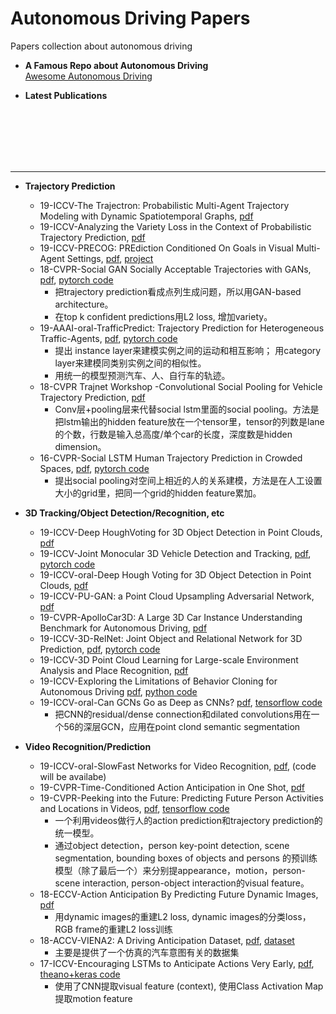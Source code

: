 # Autonomous Driving Papers
Papers collection about autonomous driving

- **A Famous Repo about Autonomous Driving**  
   [Awesome Autonomous Driving](https://github.com/autonomousdrivingkr/Awesome-Autonomous-Driving)

- **Latest Publications**
 <br/> 
 <br/> 
 <br/> 
 <br/> 
 <br/> 
  
  

---

- **Trajectory Prediction**
    - 19-ICCV-The Trajectron: Probabilistic Multi-Agent Trajectory Modeling with Dynamic Spatiotemporal Graphs, [pdf](https://arxiv.org/pdf/1810.05993.pdf)
    - 19-ICCV-Analyzing the Variety Loss in the Context of Probabilistic Trajectory Prediction, [pdf](https://arxiv.org/abs/1907.10178)
    - 19-ICCV-PRECOG: PREdiction Conditioned On Goals in Visual Multi-Agent Settings, [pdf](https://arxiv.org/pdf/1905.01296.pdf), [project](https://sites.google.com/view/precog)
    - 18-CVPR-Social GAN Socially Acceptable Trajectories with GANs, [pdf](https://arxiv.org/pdf/1803.10892.pdf), [pytorch code](https://github.com/agrimgupta92/sgan)
        - 把trajectory prediction看成点列生成问题，所以用GAN-based architecture。
        - 在top k confident predictions用L2 loss, 增加variety。
    - 19-AAAI-oral-TrafficPredict: Trajectory Prediction for Heterogeneous Traffic-Agents, [pdf](https://arxiv.org/pdf/1811.02146.pdf), [pytorch code](https://github.com/huang-xx/TrafficPredict)
        - 提出 instance layer来建模实例之间的运动和相互影响； 用category layer来建模同类别实例之间的相似性。
        - 用统一的模型预测汽车、人、自行车的轨迹。
    - 18-CVPR Trajnet Workshop -Convolutional Social Pooling for Vehicle Trajectory Prediction, [pdf](https://arxiv.org/abs/1805.06771)
        - Conv层+pooling层来代替social lstm里面的social pooling。方法是把lstm输出的hidden feature放在一个tensor里，tensor的列数是lane的个数，行数是输入总高度/单个car的长度，深度数是hidden dimension。
    - 16-CVPR-Social LSTM Human Trajectory Prediction in Crowded Spaces, [pdf](http://cvgl.stanford.edu/papers/CVPR16_Social_LSTM.pdf), [pytorch code](https://github.com/quancore/social-lstm)
        - 提出social pooling对空间上相近的人的关系建模，方法是在人工设置大小的grid里，把同一个grid的hidden feature累加。


- **3D Tracking/Object Detection/Recognition, etc**
    - 19-ICCV-Deep HoughVoting for 3D Object Detection in Point Clouds, [pdf](https://arxiv.org/abs/1904.09664)
    - 19-ICCV-Joint Monocular 3D Vehicle Detection and Tracking, [pdf](https://arxiv.org/abs/1811.10742), [pytorch code](https://github.com/ucbdrive/3d-vehicle-tracking)
    - 19-ICCV-oral-Deep Hough Voting for 3D Object Detection in Point Clouds, [pdf](https://arxiv.org/abs/1904.09664)
    - 19-ICCV-PU-GAN: a Point Cloud Upsampling Adversarial Network, [pdf](https://arxiv.org/pdf/1907.10844.pdf)
    - 19-CVPR-ApolloCar3D: A Large 3D Car Instance Understanding Benchmark for Autonomous Driving, [pdf](http://openaccess.thecvf.com/content_CVPR_2019/papers/Song_ApolloCar3D_A_Large_3D_Car_Instance_Understanding_Benchmark_for_Autonomous_CVPR_2019_paper.pdf)
    - 19-ICCV-3D-RelNet: Joint Object and Relational Network for 3D Prediction, [pdf](https://arxiv.org/pdf/1906.02729.pdf), [pytorch code](https://nileshkulkarni.github.io/relative3d/)
    - 19-ICCV-3D Point Cloud Learning for Large-scale Environment Analysis and Place Recognition, [pdf](https://arxiv.org/pdf/1812.07050.pdf)
    - 19-ICCV-Exploring the Limitations of Behavior Cloning for Autonomous Driving [pdf](https://arxiv.org/pdf/1904.08980.pdf), [python code](https://github.com/felipecode/coiltraine/blob/master/docs/exploring_limitations.md)
    - 19-ICCV-oral-Can GCNs Go as Deep as CNNs? [pdf](https://arxiv.org/pdf/1904.03751.pdf), [tensorflow code](https://github.com/lightaime/deep_gcns)
        - 把CNN的residual/dense connection和dilated convolutions用在一个56的深层GCN，应用在point clond semantic segmentation
  

- **Video Recognition/Prediction** 
    - 19-ICCV-oral-SlowFast Networks for Video Recognition, [pdf](https://arxiv.org/pdf/1812.03982.pdf), (code will be availabe)
    - 19-CVPR-Time-Conditioned Action Anticipation in One Shot, [pdf](http://openaccess.thecvf.com/content_CVPR_2019/papers/Ke_Time-Conditioned_Action_Anticipation_in_One_Shot_CVPR_2019_paper.pdf)
    - 19-CVPR-Peeking into the Future: Predicting Future Person Activities and Locations in Videos, [pdf](https://github.com/google/next-prediction), [tensorflow code](https://github.com/google/next-prediction)
        - 一个利用videos做行人的action prediction和trajectory prediction的统一模型。
        - 通过object detection，person key-point detection, scene segmentation, bounding boxes of objects and persons 的预训练模型（除了最后一个）来分别提appearance，motion，person-scene interaction, person-object interaction的visual feature。
    - 18-ECCV-Action Anticipation By Predicting Future Dynamic Images, [pdf](https://arxiv.org/abs/1808.00141)
        - 用dynamic images的重建L2 loss, dynamic images的分类loss， RGB frame的重建L2 loss训练
    - 18-ACCV-VIENA2: A Driving Anticipation Dataset,
[pdf](https://arxiv.org/abs/1810.09044), [dataset](https://sites.google.com/view/viena2-project/home)
        - 主要是提供了一个仿真的汽车意图有关的数据集
    - 17-ICCV-Encouraging LSTMs to Anticipate Actions Very Early, [pdf](http://openaccess.thecvf.com/content_ICCV_2017/papers/Aliakbarian_Encouraging_LSTMs_to_ICCV_2017_paper.pdf), [theano+keras code](https://github.com/mangalutsav/Multi-Stage-LSTM-for-Action-Anticipation)
        - 使用了CNN提取visual feature (context), 使用Class Activation Map提取motion feature
